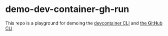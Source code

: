 # demo-dev-container-gh-run

This repo is a playground for demoing the [devcontainer CLI](https://github.com/stuartleeks/devcontainer-cli) and [the GitHub CLI](https://stuartleeks.com/posts/wsl-github-cli-windows-notifications-part-1/).